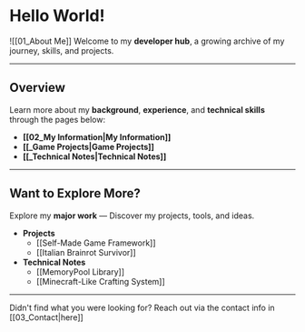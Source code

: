 # **Hello World!**

![[01_About Me]]
Welcome to my **developer hub**, a growing archive of my journey, skills, and projects.

---
## **Overview**

Learn more about my **background**, **experience**, and **technical skills** through the pages below:
- **[[02_My Information|My Information]]**
- **[[_Game Projects|Game Projects]]**
- **[[_Technical Notes|Technical Notes]]**

---
## **Want to Explore More?**

Explore my **major work** — Discover my projects, tools, and ideas.
- **Projects**
	- [[Self-Made Game Framework]]
	- [[Italian Brainrot Survivor]]
- **Technical Notes**
	- [[MemoryPool Library]]
	- [[Minecraft-Like Crafting System]]

---
Didn't find what you were looking for? Reach out via the contact info in [[03_Contact|here]]
